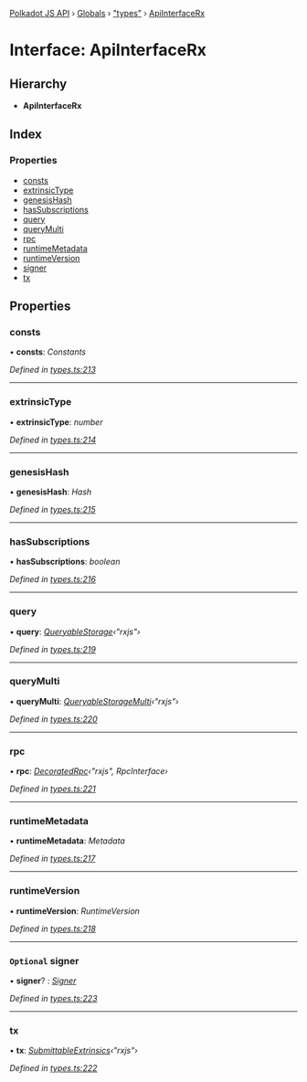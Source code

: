 [Polkadot JS API](../README.md) › [Globals](../globals.md) › ["types"](../modules/_types_.md) › [ApiInterfaceRx](_types_.apiinterfacerx.md)

# Interface: ApiInterfaceRx

## Hierarchy

* **ApiInterfaceRx**

## Index

### Properties

* [consts](_types_.apiinterfacerx.md#consts)
* [extrinsicType](_types_.apiinterfacerx.md#extrinsictype)
* [genesisHash](_types_.apiinterfacerx.md#genesishash)
* [hasSubscriptions](_types_.apiinterfacerx.md#hassubscriptions)
* [query](_types_.apiinterfacerx.md#query)
* [queryMulti](_types_.apiinterfacerx.md#querymulti)
* [rpc](_types_.apiinterfacerx.md#rpc)
* [runtimeMetadata](_types_.apiinterfacerx.md#runtimemetadata)
* [runtimeVersion](_types_.apiinterfacerx.md#runtimeversion)
* [signer](_types_.apiinterfacerx.md#optional-signer)
* [tx](_types_.apiinterfacerx.md#tx)

## Properties

###  consts

• **consts**: *Constants*

*Defined in [types.ts:213](https://github.com/polkadot-js/api/blob/c10f0e47b2/packages/api/src/types.ts#L213)*

___

###  extrinsicType

• **extrinsicType**: *number*

*Defined in [types.ts:214](https://github.com/polkadot-js/api/blob/c10f0e47b2/packages/api/src/types.ts#L214)*

___

###  genesisHash

• **genesisHash**: *Hash*

*Defined in [types.ts:215](https://github.com/polkadot-js/api/blob/c10f0e47b2/packages/api/src/types.ts#L215)*

___

###  hasSubscriptions

• **hasSubscriptions**: *boolean*

*Defined in [types.ts:216](https://github.com/polkadot-js/api/blob/c10f0e47b2/packages/api/src/types.ts#L216)*

___

###  query

• **query**: *[QueryableStorage](_types_.queryablestorage.md)‹"rxjs"›*

*Defined in [types.ts:219](https://github.com/polkadot-js/api/blob/c10f0e47b2/packages/api/src/types.ts#L219)*

___

###  queryMulti

• **queryMulti**: *[QueryableStorageMulti](../modules/_types_.md#queryablestoragemulti)‹"rxjs"›*

*Defined in [types.ts:220](https://github.com/polkadot-js/api/blob/c10f0e47b2/packages/api/src/types.ts#L220)*

___

###  rpc

• **rpc**: *[DecoratedRpc](../modules/_types_.md#decoratedrpc)‹"rxjs", RpcInterface›*

*Defined in [types.ts:221](https://github.com/polkadot-js/api/blob/c10f0e47b2/packages/api/src/types.ts#L221)*

___

###  runtimeMetadata

• **runtimeMetadata**: *Metadata*

*Defined in [types.ts:217](https://github.com/polkadot-js/api/blob/c10f0e47b2/packages/api/src/types.ts#L217)*

___

###  runtimeVersion

• **runtimeVersion**: *RuntimeVersion*

*Defined in [types.ts:218](https://github.com/polkadot-js/api/blob/c10f0e47b2/packages/api/src/types.ts#L218)*

___

### `Optional` signer

• **signer**? : *[Signer](_types_.signer.md)*

*Defined in [types.ts:223](https://github.com/polkadot-js/api/blob/c10f0e47b2/packages/api/src/types.ts#L223)*

___

###  tx

• **tx**: *[SubmittableExtrinsics](_types_.submittableextrinsics.md)‹"rxjs"›*

*Defined in [types.ts:222](https://github.com/polkadot-js/api/blob/c10f0e47b2/packages/api/src/types.ts#L222)*
